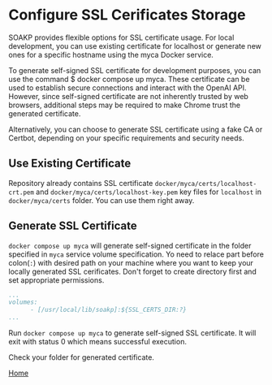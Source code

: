 # Configure SSL Cerificates Storage

SOAKP provides flexible options for SSL certificate usage. For local development, you can use existing certificate for localhost or generate new ones for a specific hostname using the myca Docker service.

To generate self-signed SSL certificate for development purposes, you can use the command $ docker compose up myca. These certificate can be used to establish secure connections and interact with the OpenAI API. However, since self-signed certificate are not inherently trusted by web browsers, additional steps may be required to make Chrome trust the generated certificate.

Alternatively, you can choose to generate SSL certificate using a fake CA or Certbot, depending on your specific requirements and security needs.

## Use Existing Certificate

Repository already contains SSL certificate `docker/myca/certs/localhost-crt.pem` and `docker/myca/certs/localhost-key.pem` key files for `localhost` in `docker/myca/certs` folder. You can use them right away.

## Generate SSL Certificate

`docker compose up myca` will generate self-signed certificate in the folder specified in `myca` service volume specification. Yo need to relace part before colon(`:`) with desired path on your machine where you want to keep your locally generated SSL cerificates. Don't forget to create directory first and set appropriate permissions.

```yaml
...
volumes:
      - [/usr/local/lib/soakp]:${SSL_CERTS_DIR:?}
...
```

Run `docker compose up myca` to generate self-signed SSL certificate. It will exit with status 0 which means successful execution.

Check your folder for generated certificate.

[Home](./index.md)

